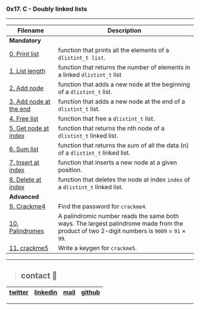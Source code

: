 ### 0x17. C - Doubly linked lists
---
|  **Filename** | **Description**  |
|---|---|
|   **Mandatory**    |
| [0. Print list](./0-print_dlistint.c)   | function that prints all the elements of a `dlistint_t list`.  |
| [1. List length](./1-dlistint_len.c)  | function that returns the number of elements in a linked `dlistint_t` list  |
| [2. Add node](./2-add_dnodeint.c)  | function that adds a new node at the beginning of a `dlistint_t` list.  |
| [3. Add node at the end](./3-add_dnodeint_end.)  | function that adds a new node at the end of a `dlistint_t` list.  |
| [4. Free list](./4-free_dlistint.c)  | function that free a `dlistint_t` list.  |
| [5. Get node at index](./5-get_dnodeint.c)  | function that returns the nth node of a `dlistint_t` linked list.  |
| [6. Sum list](./6-sum_dlistint.c)   | function that returns the sum of all the data (n) of a `dlistint_t` linked list.  |
| [7. Insert at index](./7-insert_dnodeint.c)  | function that inserts a new node at a given position.  |
| [8. Delete at index](./8-delete_dnodeint.c)  | function that deletes the node at index `index` of a `dlistint_t` linked list.  |
|    **Advanced**   |
| [9. Crackme4](./100-password)   | Find the password for `crackme4`.  |
| [10. Palindromes](./102-result)  | A palindromic number reads the same both ways. The largest palindrome made from the product of two 2-digit numbers is `9009` = `91` × `99`.  |
| [11. crackme5](./103-keygen.c)  | Write a keygen for `crackme5`.  |

---
> ## contact 💬

| [twitter](https://twitter.com/RICARDO1470)  | [linkedin](https://www.linkedin.com/in/ricardo-alfonso-camayo/)  | [mail](1466@holbertonschool.com)  | [github](https://github.com/ricardo1470/README/blob/master/README.md)  |
|---|---|---|---|

--- 
